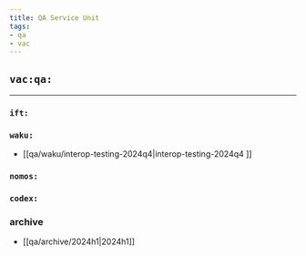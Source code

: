 ```yaml
---
title: QA Service Unit
tags:
- qa
- vac
---
```


## `vac:qa:`
---

### `ift:`

### `waku:`
* [[qa/waku/interop-testing-2024q4|interop-testing-2024q4 ]]


### `nomos:`

### `codex:`


### archive

* [[qa/archive/2024h1|2024h1]]
